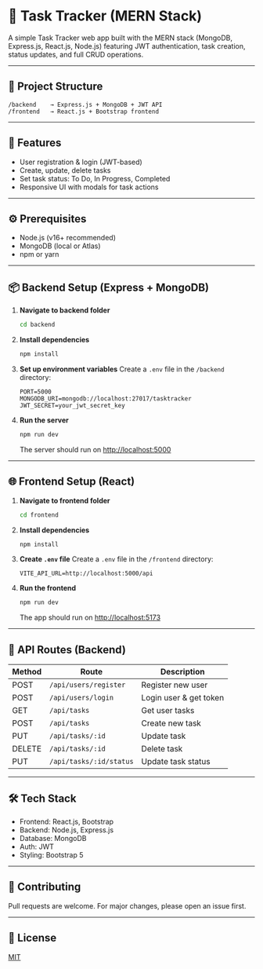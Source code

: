 # 📝 Task Tracker (MERN Stack)

A simple Task Tracker web app built with the MERN stack (MongoDB, Express.js, React.js, Node.js) featuring JWT authentication, task creation, status updates, and full CRUD operations.

---

## 📁 Project Structure

```
/backend    → Express.js + MongoDB + JWT API
/frontend   → React.js + Bootstrap frontend
```

---

## 🚀 Features

- User registration & login (JWT-based)
- Create, update, delete tasks
- Set task status: To Do, In Progress, Completed
- Responsive UI with modals for task actions

---

## ⚙️ Prerequisites

- Node.js (v16+ recommended)
- MongoDB (local or Atlas)
- npm or yarn

---

## 📦 Backend Setup (Express + MongoDB)

1. **Navigate to backend folder**
   ```bash
   cd backend
   ```

2. **Install dependencies**
   ```bash
   npm install
   ```

3. **Set up environment variables**
   Create a `.env` file in the `/backend` directory:

   ```env
   PORT=5000
   MONGODB_URI=mongodb://localhost:27017/tasktracker
   JWT_SECRET=your_jwt_secret_key
   ```

4. **Run the server**
   ```bash
   npm run dev
   ```

   The server should run on [http://localhost:5000](http://localhost:5000)

---

## 🌐 Frontend Setup (React)

1. **Navigate to frontend folder**
   ```bash
   cd frontend
   ```

2. **Install dependencies**
   ```bash
   npm install
   ```

3. **Create `.env` file**
   Create a `.env` file in the `/frontend` directory:

   ```env
   VITE_API_URL=http://localhost:5000/api
   ```

4. **Run the frontend**
   ```bash
   npm run dev
   ```

   The app should run on [http://localhost:5173](http://localhost:5173)

---

## 🔗 API Routes (Backend)

| Method | Route                  | Description           |
|--------|------------------------|-----------------------|
| POST   | `/api/users/register`  | Register new user     |
| POST   | `/api/users/login`     | Login user & get token|
| GET    | `/api/tasks`           | Get user tasks        |
| POST   | `/api/tasks`           | Create new task       |
| PUT    | `/api/tasks/:id`       | Update task           |
| DELETE | `/api/tasks/:id`       | Delete task           |
| PUT    | `/api/tasks/:id/status`| Update task status    |

---

## 🛠 Tech Stack

- Frontend: React.js, Bootstrap
- Backend: Node.js, Express.js
- Database: MongoDB
- Auth: JWT
- Styling: Bootstrap 5

---

## 🤝 Contributing

Pull requests are welcome. For major changes, please open an issue first.

---

## 📃 License

[MIT](https://choosealicense.com/licenses/mit/)